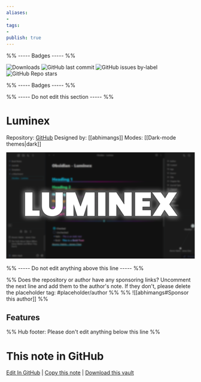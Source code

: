```yaml
---
aliases:
- 
tags: 
- 
publish: true
---
```


%% ----- Badges ----- %%

![Downloads](https://img.shields.io/badge/downloads-973-573E7A?style=for-the-badge&logo=)
![GitHub last commit](https://img.shields.io/github/last-commit/abhimangs/Obsidian-Luminex?color=573E7A&label=last%20update&logo=github&style=for-the-badge)
![GitHub issues by-label](https://img.shields.io/github/issues/abhimangs/Obsidian-Luminex/help%20wanted?color=573E7A&logo=github&style=for-the-badge) 
![GitHub Repo stars](https://img.shields.io/github/stars/abhimangs/Obsidian-Luminex?color=573E7A&logo=github&style=for-the-badge)

%% ----- Badges ----- %%

%% ----- Do not edit this section ----- %%

# Luminex

Repository: [GitHub](https://github.com/abhimangs/Obsidian-Luminex)
Designed by: [[abhimangs]]
Modes: [[Dark-mode themes|dark]]



![screenshot](https://github.com/abhimangs/Obsidian-Luminex/raw/HEAD/Assets/Obsidian-Cover.png)

%% ----- Do not edit anything above this line ----- %% 

%% Does the repository or author have any sponsoring links? Uncomment the next line and add them to the author's note. If they don't, please delete the placeholder tag: #placeholder/author %%
%% ![[abhimangs#Sponsor this author]] %%


## Features



%% Hub footer: Please don't edit anything below this line %%

# This note in GitHub

<span class="git-footer">[Edit In GitHub](https://github.dev/obsidian-community/obsidian-hub/blob/main/02%20-%20Community%20Expansions/02.05%20All%20Community%20Expansions/Themes/Luminex.md "git-hub-edit-note") | [Copy this note](https://raw.githubusercontent.com/obsidian-community/obsidian-hub/main/02%20-%20Community%20Expansions/02.05%20All%20Community%20Expansions/Themes/Luminex.md "git-hub-copy-note") | [Download this vault](https://github.com/obsidian-community/obsidian-hub/archive/refs/heads/main.zip "git-hub-download-vault") </span>
